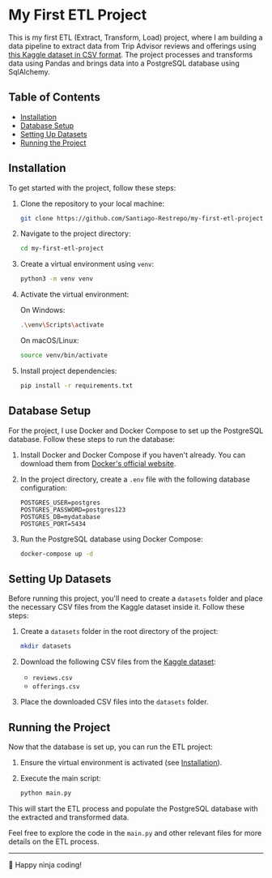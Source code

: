 # My First ETL Project

This is my first ETL (Extract, Transform, Load) project, where I am building a data pipeline to extract data from Trip Advisor reviews and offerings using [this Kaggle dataset in CSV format](https://www.kaggle.com/datasets/joebeachcapital/hotel-reviews?select=reviews.csv). The project processes and transforms data using Pandas and brings data into a PostgreSQL database using SqlAlchemy.

## Table of Contents

- [Installation](#installation)
- [Database Setup](#database-setup)
- [Setting Up Datasets](#setting-up-datasets)
- [Running the Project](#running-the-project)

## Installation

To get started with the project, follow these steps:

1. Clone the repository to your local machine:

   ```bash
   git clone https://github.com/Santiago-Restrepo/my-first-etl-project.git
   ```

2. Navigate to the project directory:

   ```bash
   cd my-first-etl-project
   ```

3. Create a virtual environment using `venv`:

   ```bash
   python3 -m venv venv
   ```

4. Activate the virtual environment:

   On Windows:

   ```bash
   .\venv\Scripts\activate
   ```

   On macOS/Linux:

   ```bash
   source venv/bin/activate
   ```

5. Install project dependencies:

   ```bash
   pip install -r requirements.txt
   ```

## Database Setup

For the project, I use Docker and Docker Compose to set up the PostgreSQL database. Follow these steps to run the database:

1. Install Docker and Docker Compose if you haven't already. You can download them from [Docker's official website](https://www.docker.com/get-started).

2. In the project directory, create a `.env` file with the following database configuration:

   ```env
   POSTGRES_USER=postgres
   POSTGRES_PASSWORD=postgres123
   POSTGRES_DB=mydatabase
   POSTGRES_PORT=5434
   ```

3. Run the PostgreSQL database using Docker Compose:

   ```bash
   docker-compose up -d
   ```

## Setting Up Datasets

Before running this project, you'll need to create a `datasets` folder and place the necessary CSV files from the Kaggle dataset inside it. Follow these steps:

1. Create a `datasets` folder in the root directory of the project:

   ```bash
   mkdir datasets
   ```

2. Download the following CSV files from the [Kaggle dataset](https://www.kaggle.com/datasets/joebeachcapital/hotel-reviews?select=reviews.csv):

   - `reviews.csv`
   - `offerings.csv`

3. Place the downloaded CSV files into the `datasets` folder.

## Running the Project

Now that the database is set up, you can run the ETL project:

1. Ensure the virtual environment is activated (see [Installation](#installation)).

2. Execute the main script:

   ```bash
   python main.py
   ```

This will start the ETL process and populate the PostgreSQL database with the extracted and transformed data.

Feel free to explore the code in the `main.py` and other relevant files for more details on the ETL process.

---

🥷 Happy ninja coding!
